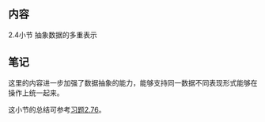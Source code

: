 ## 内容

2.4小节 抽象数据的多重表示

## 笔记

这里的内容进一步加强了数据抽象的能力，能够支持同一数据不同表现形式能够在操作上统一起来。

这小节的总结可参考[习题2.76](/exercises/02/2.76.md)。